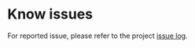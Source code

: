 # Know issues

For reported issue, please refer to the project
[issue log](https://github.com/gpfister/gp-mqtt-client/issues).
